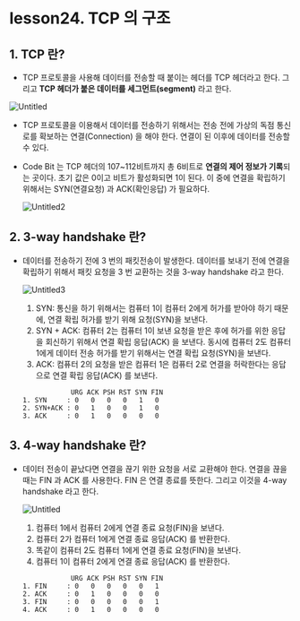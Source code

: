 # lesson24. TCP 의 구조

## 1. TCP 란?

- TCP 프로토콜을 사용해 데이터를 전송할 때 붙이는 헤더를 TCP 헤더라고 한다. 그리고 **TCP 헤더가 붙은 데이터를 세그먼트(segment)** 라고 한다.

![Untitled](https://user-images.githubusercontent.com/63203480/236835088-378984d1-b9ce-427b-a4e3-e2fc583e1a01.jpeg)

- TCP 프로토콜을 이용해서 데이터를 전송하기 위해서는 전송 전에 가상의 독점 통신로를 확보하는 연결(Connection) 을 해야 한다. 연결이 된 이후에 데이터를 전송할 수 있다.
- Code Bit 는 TCP 헤더의 107~112비트까지 총 6비트로 **연결의 제어 정보가 기록**되는 곳이다. 초기 값은 0이고 비트가 활성화되면 1이 된다. 이 중에 연결을 확립하기 위해서는 SYN(연결요청) 과 ACK(확인응답) 가 필요하다.

  ![Untitled2](https://user-images.githubusercontent.com/63203480/236835366-91ac5813-7f3d-4ae6-a235-8dffc83ba897.png)


## 2. 3-way handshake 란?

- 데이터를 전송하기 전에 3 번의 패킷전송이 발생한다. 데이터를 보내기 전에 연결을 확립하기 위해서 패킷 요청을 3 번 교환하는 것을 3-way handshake 라고 한다.

  ![Untitled3](https://user-images.githubusercontent.com/63203480/236835516-daf39dda-814e-40b1-afa5-bc1df287e1df.png)

    1. SYN: 통신을 하기 위해서는 컴퓨터 1이 컴퓨터 2에게 허가를 받아야 하기 때문에, 연결 확립 허가를 받기 위해 요청(SYN)을 보낸다.
    2. SYN + ACK: 컴퓨터 2는 컴퓨터 1이 보낸 요청을 받은 후에 허가를 위한 응답을 회신하기 위해서 연결 확립 응답(ACK) 을 보낸다. 동시에 컴퓨터 2도 컴퓨터 1에게 데이터 전송 허가를 받기 위해서는 연결 확립 요청(SYN)을 보낸다.
    3. ACK: 컴퓨터 2의 요청을 받은 컴퓨터 1은 컴퓨터 2로 연결을 허락한다는 응답으로 연결 확립 응답(ACK) 를 보낸다.

    ```
                URG ACK PSH RST SYN FIN
    1. SYN     : 0   0   0   0   1   0
    2. SYN+ACK : 0   1   0   0   1   0
    3. ACK     : 0   1   0   0   0   0 
    ```


## 3. 4-way handshake 란?

- 데이터 전송이 끝났다면 연결을 끊기 위한 요청을 서로 교환해야 한다. 연결을 끊을 때는 FIN 과 ACK 를 사용한다. FIN 은 연결 종료를 뜻한다. 그리고 이것을 4-way handshake 라고 한다.

  ![Untitled](https://user-images.githubusercontent.com/63203480/236835589-8f79ad19-bacf-4e7b-9c24-d84bbab9453b.png)

    1. 컴퓨터 1에서 컴퓨터 2에게 연결 종료 요청(FIN)을 보낸다.
    2. 컴퓨터 2가 컴퓨터 1에게 연결 종료 응답(ACK) 를 반환한다.
    3. 똑같이 컴퓨터 2도 컴퓨터 1에게 연결 종료 요청(FIN)을 보낸다.
    4. 컴퓨터 1이 컴퓨터 2에게 연결 종료 응답(ACK) 를 반환한다.
  ```
              URG ACK PSH RST SYN FIN
  1. FIN     : 0   0   0   0   0   1
  2. ACK     : 0   1   0   0   0   0
  3. FIN     : 0   0   0   0   0   1
  4. ACK     : 0   1   0   0   0   0
  ```
